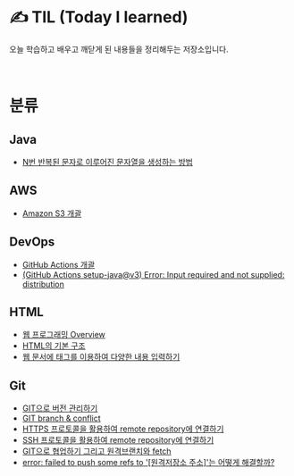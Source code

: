 # ✍ TIL (Today I learned)
오늘 학습하고 배우고 깨닫게 된 내용들을 정리해두는 저장소입니다.

<br/>

# 분류

## Java

* [N번 반복된 문자로 이루어진 문자열을 생성하는 방법](https://github.com/MrKeeplearning/TIL/blob/main/Java/%EC%9E%90%EB%B0%94%EC%9D%98%20%EB%AC%B8%EC%9E%90%EC%97%B4%20%EB%B0%98%EB%B3%B5.md)

## AWS
* [Amazon S3 개괄](https://github.com/MrKeeplearning/TIL/blob/main/AWS/amazon-s3.md)

## DevOps
* [GitHub Actions 개괄](https://github.com/MrKeeplearning/TIL/blob/main/DevOps/github-actions.md)
* [(GitHub Actions setup-java@v3) Error: Input required and not supplied: distribution](https://github.com/MrKeeplearning/TIL/blob/main/DevOps/setup-java%20error%20solution.md)

## HTML
* [웹 프로그래밍 Overview](https://github.com/MrKeeplearning/TIL/blob/27ca9391fc5708db554cca0207e98472c4ac1be3/WEB/Chapter01-WEB%20overview.md)
* [HTML의 기본 구조](https://github.com/MrKeeplearning/TIL/blob/3522327f31df3db7497c908f88c500775d91fbd9/WEB/Chapter03-Creating%20basic%20HTML%20document.md)
* [웹 문서에 태그를 이용하여 다양한 내용 입력하기](https://github.com/MrKeeplearning/TIL/blob/f568b05482d6e5b88c163cda2b27a25ebc62d4a8/WEB/Chapter04-Entering%20Various%20Contents%20in%20Web.md)

## Git
* [GIT으로 버전 관리하기](https://github.com/MrKeeplearning/TIL/blob/main/GIT/GIT2-CLI%20%EB%B2%84%EC%A0%84%EA%B4%80%EB%A6%AC.md)
* [GIT branch & conflict](https://github.com/MrKeeplearning/TIL/blob/main/GIT/GIT3-CLI%20branch%20%26%20conflict.md)
* [HTTPS 프로토콜을 활용하여 remote repository에 연결하기](https://github.com/MrKeeplearning/TIL/blob/main/GIT/GIT3-CLI%EB%B0%B1%EC%97%85.md)
* [SSH 프로토콜을 활용하여 remote repository에 연결하기](https://github.com/MrKeeplearning/TIL/blob/main/GIT/GIT3-CLI%EB%B0%B1%EC%97%85%20SSH.md)
* [GIT으로 협업하기 그리고 원격브랜치와 fetch](https://github.com/MrKeeplearning/TIL/blob/main/GIT/GIT4-CLI%ED%98%91%EC%97%85.md)
* [error: failed to push some refs to '[원격저장소 주소]'는 어떻게 해결할까?](https://github.com/MrKeeplearning/TIL/blob/main/GIT/failed%20to%20push%20some%20refs%20to.md)

